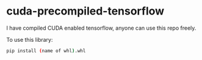 # cuda-precompiled-tensorflow
I have compiled CUDA enabled tensorflow, anyone can use this repo freely.

To use this library:
```bash
pip install (name of whl).whl
```
